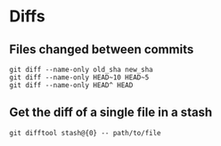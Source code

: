 # Diffs

## Files changed between commits


    git diff --name-only old_sha new_sha
    git diff --name-only HEAD~10 HEAD~5
    git diff --name-only HEAD^ HEAD

## Get the diff of a single file in a stash

	git difftool stash@{0} -- path/to/file